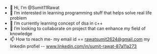 - 👋 Hi, I’m @Sumit11Rawat
- 👀 I’m interested in learning programming stuff that helps solve real life problem
- 🌱 I’m currently learning concept of dsa in c++
- 💞️ I’m looking to collaborate on project that can enhance my field of knowledge
- 📫 How to reach me-
                      my email id == rawatsumit2624@gmail.com
                      my linkedin profiel -- www.linkedin.com/in/sumit-rawat-87a11a273

<!---
Sumit11Rawat/Sumit11Rawat is a ✨ special ✨ repository because its `README.md` (this file) appears on your GitHub profile.
You can click the Preview link to take a look at your changes.
--->
